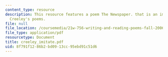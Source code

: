 ```yaml
---
content_type: resource
description: This resource features a poem The Newspaper. that is an imitation of
  Creeley's poems.
file: null
file_location: /coursemedia/21w-756-writing-and-reading-poems-fall-2006/8f791f1286b2bd0913cc95ebd91c51d6_creeley_imitate.pdf
file_type: application/pdf
resourcetype: Document
title: creeley_imitate.pdf
uid: 8f791f12-86b2-bd09-13cc-95ebd91c51d6
---
```

